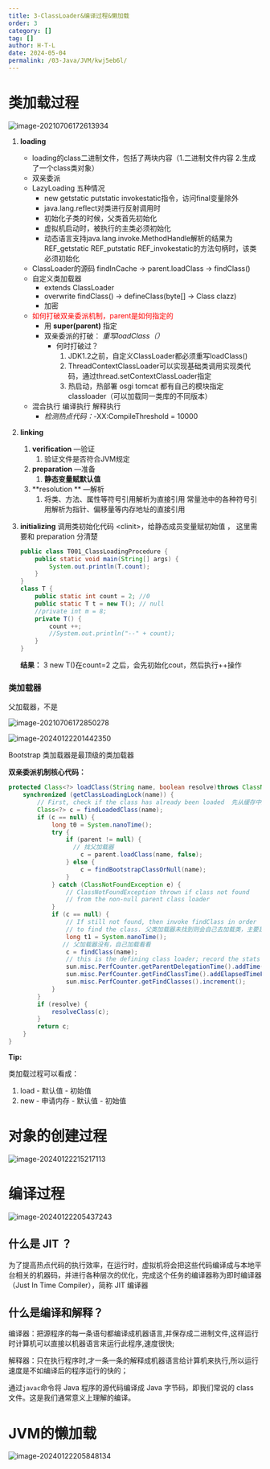 ```yaml
---
title: 3-ClassLoader&编译过程&懒加载
order: 3
category: []
tag: []
author: H·T·L
date: 2024-05-04
permalink: /03-Java/JVM/kwj5eb6l/
---
```

# 类加载过程

![image-20210706172613934](img/image-20210706172613934.png)



1. **loading**

   - loading的class二进制文件，包括了两块内容（1.二进制文件内容  2.生成了一个class类对象）
   - 双亲委派
   - LazyLoading 五种情况
     - new getstatic putstatic invokestatic指令，访问final变量除外
     - java.lang.reflect对类进行反射调用时
     - 初始化子类的时候，父类首先初始化
     - 虚拟机启动时，被执行的主类必须初始化
     - 动态语言支持java.lang.invoke.MethodHandle解析的结果为REF_getstatic REF_putstatic REF_invokestatic的方法句柄时，该类必须初始化
   - ClassLoader的源码
     findInCache -> parent.loadClass -> findClass()
   - 自定义类加载器
     - extends ClassLoader
     - overwrite findClass() -> defineClass(byte[] -> Class clazz)
     - 加密
   - <font color=red>如何打破双亲委派机制，parent是如何指定的</font> 
     - 用 **super(parent)** 指定
     - 双亲委派的打破： *重写loadClass（）*
       - 何时打破过？
          1. JDK1.2之前，自定义ClassLoader都必须重写loadClass()
          2. ThreadContextClassLoader可以实现基础类调用实现类代码，通过thread.setContextClassLoader指定
          3. 热启动，热部署
             osgi tomcat 都有自己的模块指定classloader（可以加载同一类库的不同版本）
   - 混合执行 编译执行 解释执行
      - *检测热点代码：*-XX:CompileThreshold = 10000

2. **linking**
   
   1. **verification**    —验证
      1. 验证文件是否符合JVM规定
   2. **preparation**  —准备
      1. **静态变量赋默认值**
   3. **resolution **   —解析
      1. 将类、方法、属性等符号引用解析为直接引用
         常量池中的各种符号引用解析为指针、偏移量等内存地址的直接引用
   
3. **initializing**
   调用类初始化代码 \<clinit\>，给静态成员变量赋初始值 ， 这里需要和 preparation 分清楚

   ```java
   public class T001_ClassLoadingProcedure {
       public static void main(String[] args) {
           System.out.println(T.count);
       }
   }
   class T {
       public static int count = 2; //0
       public static T t = new T(); // null
       //private int m = 8;
       private T() {
           count ++;
           //System.out.println("--" + count);
       }
   }
   ```

   **结果：** 3  new T()在count=2 之后，会先初始化cout，然后执行++操作

### 类加载器

父加载器，不是

![image-20210706172850278](img/image-20210706172850278.png)

![image-20240122201442350](./img/image-20240122201442350.png)

Bootstrap 类加载器是最顶级的类加载器

**双亲委派机制核心代码：**

```java
protected Class<?> loadClass(String name, boolean resolve)throws ClassNotFoundException{
    synchronized (getClassLoadingLock(name)) {
        // First, check if the class has already been loaded  先从缓存中加载
        Class<?> c = findLoadedClass(name);
        if (c == null) {
            long t0 = System.nanoTime();
            try {
                if (parent != null) {
                  // 找父加载器
                    c = parent.loadClass(name, false);
                } else {
                    c = findBootstrapClassOrNull(name);
                }
            } catch (ClassNotFoundException e) {
                // ClassNotFoundException thrown if class not found
                // from the non-null parent class loader
            }
            if (c == null) {
                // If still not found, then invoke findClass in order
                // to find the class. 父类加载器未找到则会自己去加载类，主要是用的findClass()方法
                long t1 = System.nanoTime();
               // 父加载器没有，自己加载看看
                c = findClass(name);
                // this is the defining class loader; record the stats
                sun.misc.PerfCounter.getParentDelegationTime().addTime(t1 - t0);
                sun.misc.PerfCounter.getFindClassTime().addElapsedTimeFrom(t1);
                sun.misc.PerfCounter.getFindClasses().increment();
            }
        }
        if (resolve) {
            resolveClass(c);
        }
        return c;
    }
}
```

**Tip:**

类加载过程可以看成：

1. load - 默认值 - 初始值
2. new - 申请内存 - 默认值 - 初始值

# 对象的创建过程

![image-20240122215217113](./img/image-20240122215217113.png)



# 编译过程

![image-20240122205437243](./img/image-20240122205437243.png)

## 什么是 JIT ？

为了提高热点代码的执行效率，在运行时，虚拟机将会把这些代码编译成与本地平台相关的机器码，并进行各种层次的优化，完成这个任务的编译器称为即时编译器（Just In Time Compiler），简称 JIT 编译器

## 什么是编译和解释？

编译器：把源程序的每一条语句都编译成机器语言,并保存成二进制文件,这样运行时计算机可以直接以机器语言来运行此程序,速度很快;

解释器：只在执行程序时,才一条一条的解释成机器语言给计算机来执行,所以运行速度是不如编译后的程序运行的快的；

通过`javac`命令将 Java 程序的源代码编译成 Java 字节码，即我们常说的 class 文件。这是我们通常意义上理解的编译。





# JVM的懒加载

![image-20240122205848134](./img/image-20240122205848134.png)



